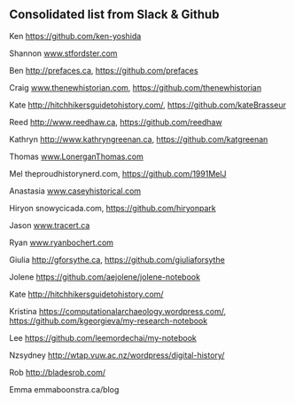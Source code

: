 ## Consolidated list from Slack & Github 

Ken https://github.com/ken-yoshida

Shannon www.stfordster.com

Ben http://prefaces.ca, https://github.com/prefaces

Craig www.thenewhistorian.com, https://github.com/thenewhistorian

Kate http://hitchhikersguidetohistory.com/, https://github.com/kateBrasseur

Reed http://www.reedhaw.ca, https://github.com/reedhaw

Kathryn http://www.kathryngreenan.ca, https://github.com/katgreenan

Thomas www.LonerganThomas.com

Mel theproudhistorynerd.com, https://github.com/1991MelJ

Anastasia www.caseyhistorical.com

Hiryon snowycicada.com, https://github.com/hiryonpark

Jason www.tracert.ca

Ryan www.ryanbochert.com

Giulia http://gforsythe.ca, https://github.com/giuliaforsythe

Jolene https://github.com/aejolene/jolene-notebook

Kate http://hitchhikersguidetohistory.com/

Kristina https://computationalarchaeology.wordpress.com/, https://github.com/kgeorgieva/my-research-notebook

Lee https://github.com/leemordechai/my-notebook

Nzsydney http://wtap.vuw.ac.nz/wordpress/digital-history/

Rob http://bladesrob.com/

Emma emmaboonstra.ca/blog
